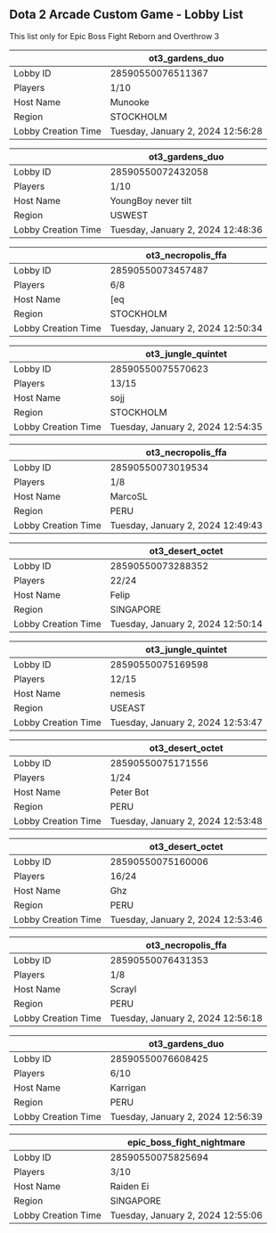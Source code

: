 ## Dota 2 Arcade Custom Game - Lobby List

This list only for Epic Boss Fight Reborn and Overthrow 3

|  | ot3_gardens_duo |
| ------ | ------ |
| Lobby ID | 28590550076511367 |
| Players | 1/10 |
| Host Name | Munooke |
| Region | STOCKHOLM |
| Lobby Creation Time | Tuesday, January 2, 2024 12:56:28 |


|  | ot3_gardens_duo |
| ------ | ------ |
| Lobby ID | 28590550072432058 |
| Players | 1/10 |
| Host Name | YoungBoy never tilt |
| Region | USWEST |
| Lobby Creation Time | Tuesday, January 2, 2024 12:48:36 |


|  | ot3_necropolis_ffa |
| ------ | ------ |
| Lobby ID | 28590550073457487 |
| Players | 6/8 |
| Host Name | [eq |
| Region | STOCKHOLM |
| Lobby Creation Time | Tuesday, January 2, 2024 12:50:34 |


|  | ot3_jungle_quintet |
| ------ | ------ |
| Lobby ID | 28590550075570623 |
| Players | 13/15 |
| Host Name | sojj |
| Region | STOCKHOLM |
| Lobby Creation Time | Tuesday, January 2, 2024 12:54:35 |


|  | ot3_necropolis_ffa |
| ------ | ------ |
| Lobby ID | 28590550073019534 |
| Players | 1/8 |
| Host Name | MarcoSL |115 |
| Region | PERU |
| Lobby Creation Time | Tuesday, January 2, 2024 12:49:43 |


|  | ot3_desert_octet |
| ------ | ------ |
| Lobby ID | 28590550073288352 |
| Players | 22/24 |
| Host Name | Felip |
| Region | SINGAPORE |
| Lobby Creation Time | Tuesday, January 2, 2024 12:50:14 |


|  | ot3_jungle_quintet |
| ------ | ------ |
| Lobby ID | 28590550075169598 |
| Players | 12/15 |
| Host Name | nemesis |
| Region | USEAST |
| Lobby Creation Time | Tuesday, January 2, 2024 12:53:47 |


|  | ot3_desert_octet |
| ------ | ------ |
| Lobby ID | 28590550075171556 |
| Players | 1/24 |
| Host Name | Peter Bot |
| Region | PERU |
| Lobby Creation Time | Tuesday, January 2, 2024 12:53:48 |


|  | ot3_desert_octet |
| ------ | ------ |
| Lobby ID | 28590550075160006 |
| Players | 16/24 |
| Host Name | Ghz |
| Region | PERU |
| Lobby Creation Time | Tuesday, January 2, 2024 12:53:46 |


|  | ot3_necropolis_ffa |
| ------ | ------ |
| Lobby ID | 28590550076431353 |
| Players | 1/8 |
| Host Name | Scrayl |
| Region | PERU |
| Lobby Creation Time | Tuesday, January 2, 2024 12:56:18 |


|  | ot3_gardens_duo |
| ------ | ------ |
| Lobby ID | 28590550076608425 |
| Players | 6/10 |
| Host Name | Karrigan |
| Region | PERU |
| Lobby Creation Time | Tuesday, January 2, 2024 12:56:39 |


|  | epic_boss_fight_nightmare |
| ------ | ------ |
| Lobby ID | 28590550075825694 |
| Players | 3/10 |
| Host Name | Raiden Ei |
| Region | SINGAPORE |
| Lobby Creation Time | Tuesday, January 2, 2024 12:55:06 |


